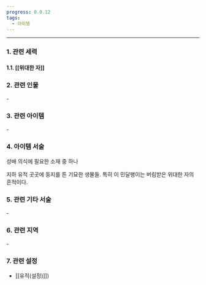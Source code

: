 ```yaml
---
progress: 0.0.12
tags:
  - 아이템
---
```

---
### 1. 관련 세력 
#### 1.1. [[위대한 자]]

### 2. 관련 인물
\-

### 3. 관련 아이템
\-


### 4. 아이템 서술
성배 의식에 필요한 소재 중 하나

지하 유적 곳곳에 둥지를 튼 기묘한 생물들.
특히 이 민달팽이는 버림받은 위대한 자의 흔적이다.

### 5. 관련 기타 서술
\-

### 6. 관련 지역
\-
### 7. 관련 설정
- [[유적(설정)]])